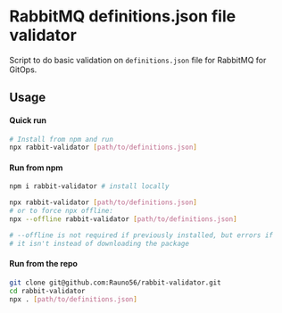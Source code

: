 # RabbitMQ definitions.json file validator

Script to do basic validation on `definitions.json` file for RabbitMQ for GitOps.

## Usage

#### Quick run

```bash
# Install from npm and run
npx rabbit-validator [path/to/definitions.json]
```

#### Run from npm

```bash
npm i rabbit-validator # install locally

npx rabbit-validator [path/to/definitions.json]
# or to force npx offline:
npx --offline rabbit-validator [path/to/definitions.json]

# --offline is not required if previously installed, but errors if
# it isn't instead of downloading the package
```

#### Run from the repo

```bash
git clone git@github.com:Rauno56/rabbit-validator.git
cd rabbit-validator
npx . [path/to/definitions.json]
```
